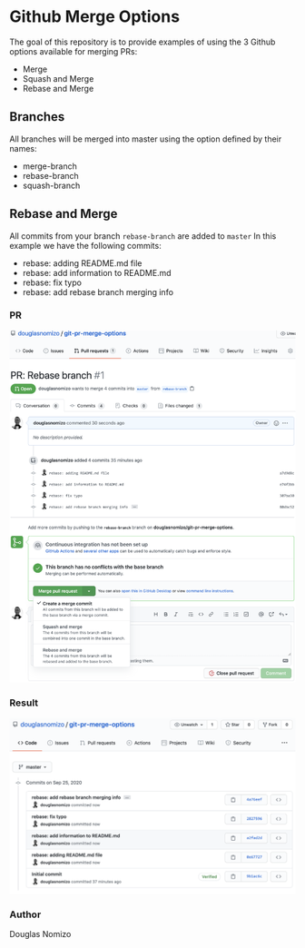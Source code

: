 # Github Merge Options

The goal of this repository is to provide examples of using the 3 Github options available for merging PRs:
- Merge
- Squash and Merge
- Rebase and Merge

## Branches

All branches will be merged into master using the option defined by their names:
- merge-branch
- rebase-branch
- squash-branch


## Rebase and Merge

All commits from your branch `rebase-branch` are added to `master`
In this example we have the following commits:
- rebase: adding README.md file
- rebase: add information to README.md
- rebase: fix typo
- rebase: add rebase branch merging info

### PR

![Rebase PR](images/01_rebase_pr.png)

### Result

![Master Result](images/02_rebase_result.png)

### Author

Douglas Nomizo
